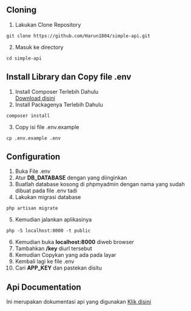 ## Cloning

1. Lakukan Clone Repository

```
git clone https://github.com/Harun1804/simple-api.git
```

2. Masuk ke directory

```
cd simple-api
```

## Install Library dan Copy file .env

1. Install Composer Terlebih Dahulu <br>
   [Download disini](https://getcomposer.org/download/)
2. Install Packagenya Terlebih Dahulu

```
composer install
```

3. Copy isi file .env.example

```
cp .env.example .env
```

## Configuration

1. Buka File .env
2. Atur **DB_DATABASE** dengan yang diinginkan
3. Buatlah database kosong di phpmyadmin dengan nama yang sudah dibuat pada file .env tadi
4. Lakukan migrasi database

```
php artisan migrate
```

5. Kemudian jalankan aplikasinya

```
php -S localhost:8000 -t public
```

6. Kemudian buka **localhost:8000** diweb browser
7. Tambahkan **/key** diurl tersebut
8. Kemudian Copykan yang ada pada layar
9. Kembali lagi ke file .env
10. Cari **APP_KEY** dan pastekan disitu

## Api Documentation
Ini merupakan dokumentasi api yang digunakan [Klik disini](https://documenter.getpostman.com/view/6505899/TzY4faHq)